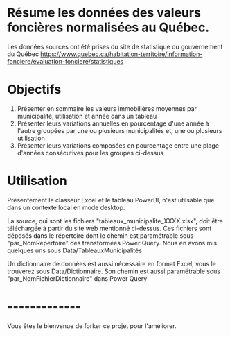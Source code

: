 # Résume les données des valeurs foncières normalisées au Québec.

Les données sources ont été prises du site de statistique du gouvernement du Québec https://www.quebec.ca/habitation-territoire/information-fonciere/evaluation-fonciere/statistiques

# Objectifs 
1. Présenter en sommaire les valeurs immobilières moyennes par municipalité, utilisation et année dans un tableau 
2. Présenter leurs variations annuelles en pourcentage d'une année à l'autre groupées par une ou plusieurs municipalités et, une ou plusieurs utilisation
3. Présenter leurs variations composées en pourcentage entre une plage d'années consécutives pour les groupes ci-dessus

# Utilisation
Présentement le classeur Excel et le tableau PowerBI, n'est utilsable que dans un contexte local en mode desktop. 

La source, qui sont les fichiers "tableaux_municipalite_XXXX.xlsx", doit être téléchargée à partir du site web mentionné ci-dessus. Ces fichiers sont déposés dans le répertoire dont le chemin est paramétrable sous "par_NomRepertoire" des transformées Power Query. Nous en avons mis quelques uns sous Data/TableauxMunicipalités 

Un dictionnaire de données est aussi nécessaire en format Excel, vous le trouverez sous Data/Dictionnaire. Son chemin est aussi paramétrable sous "par_NomFichierDictionnaire" dans Power Query
# -------------
Vous êtes le bienvenue de forker ce projet pour l'améliorer.

